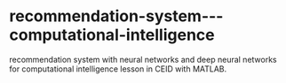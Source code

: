 # recommendation-system---computational-intelligence
recommendation system with neural networks and deep neural networks for computational intelligence lesson in CEID with MATLAB.
